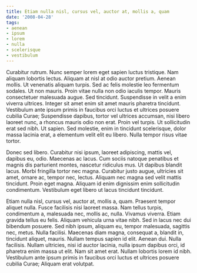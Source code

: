 ```yaml
---
title: Etiam nulla nisl, cursus vel, auctor at, mollis a, quam
date: '2008-04-28'
tags:
- aenean
- ipsum
- lorem
- nulla
- scelerisque
- vestibulum
---
```


Curabitur rutrum. Nunc semper lorem eget sapien luctus tristique. Nam aliquam lobortis lectus. Aliquam at nisl at odio auctor pretium. Aenean mollis. Ut venenatis aliquam turpis. Sed ac felis molestie leo fermentum sodales. Ut non mauris. Proin vitae nulla non odio iaculis tempor. Mauris consectetuer malesuada augue. Sed tincidunt. Suspendisse in velit a enim viverra ultrices. Integer sit amet enim sit amet mauris pharetra tincidunt. Vestibulum ante ipsum primis in faucibus orci luctus et ultrices posuere cubilia Curae; Suspendisse dapibus, tortor vel ultrices accumsan, nisi libero laoreet nunc, a rhoncus mauris odio non erat. Proin vel turpis. Ut sollicitudin erat sed nibh. Ut sapien. Sed molestie, enim in tincidunt scelerisque, dolor massa lacinia erat, a elementum velit elit eu libero. Nulla tempor risus vitae tortor.

Donec sed libero. Curabitur nisi ipsum, laoreet adipiscing, mattis vel, dapibus eu, odio. Maecenas ac lacus. Cum sociis natoque penatibus et magnis dis parturient montes, nascetur ridiculus mus. Ut dapibus blandit lacus. Morbi fringilla tortor nec magna. Curabitur justo augue, ultricies sit amet, ornare ac, tempor nec, lectus. Aliquam nec magna sed velit mattis tincidunt. Proin eget magna. Aliquam id enim dignissim enim sollicitudin condimentum. Vestibulum eget libero ut lacus tincidunt tincidunt.

Etiam nulla nisl, cursus vel, auctor at, mollis a, quam. Praesent tempor aliquet nulla. Fusce facilisis nisi laoreet massa. Nam tellus turpis, condimentum a, malesuada nec, mollis ac, nulla. Vivamus viverra. Etiam gravida tellus eu felis. Aliquam vehicula urna vitae nibh. Sed in lacus nec dui bibendum posuere. Sed nibh ipsum, aliquam eu, tempor malesuada, sagittis nec, metus. Nulla facilisi. Maecenas diam magna, consequat a, blandit in, tincidunt aliquet, mauris. Nullam tempus sapien id elit. Aenean dui. Nulla facilisis. Nullam ultricies, nisi id auctor lacinia, nulla ipsum dapibus orci, id pharetra enim massa ut elit. Nam sit amet erat. Nullam lobortis lorem id nibh. Vestibulum ante ipsum primis in faucibus orci luctus et ultrices posuere cubilia Curae; Aliquam erat volutpat.
